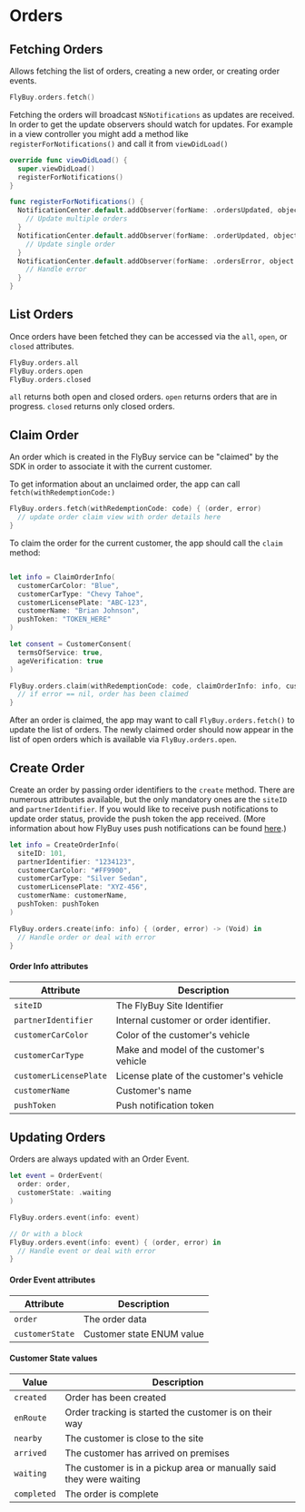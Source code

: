 # Orders

## Fetching Orders

Allows fetching the list of orders, creating a new order, or creating order events.

```swift
FlyBuy.orders.fetch()
```

Fetching the orders will broadcast `NSNotifications` as updates are received. In order to get the update observers should watch for updates. For example in a view controller you might add a method like `registerForNotifications()` and call it from `viewDidLoad()`

```swift
override func viewDidLoad() {
  super.viewDidLoad()
  registerForNotifications()
}

func registerForNotifications() {
  NotificationCenter.default.addObserver(forName: .ordersUpdated, object: nil, queue: nil) { (notification) in
    // Update multiple orders
  }
  NotificationCenter.default.addObserver(forName: .orderUpdated, object: nil, queue: nil) { (notification) in
    // Update single order
  }
  NotificationCenter.default.addObserver(forName: .ordersError, object: nil, queue: nil) { (notification) in
    // Handle error
  }
}
```

## List Orders

Once orders have been fetched they can be accessed via the `all`, `open`, or `closed` attributes.

```swift
FlyBuy.orders.all
FlyBuy.orders.open
FlyBuy.orders.closed
```

`all` returns both open and closed orders. `open` returns orders that are in progress. `closed` returns only closed orders.

## Claim Order

An order which is created in the FlyBuy service can be "claimed" by the SDK in order to associate it with the current customer.

To get information about an unclaimed order, the app can call `fetch(withRedemptionCode:)`

```swift
FlyBuy.orders.fetch(withRedemptionCode: code) { (order, error)
  // update order claim view with order details here
}
```

To claim the order for the current customer, the app should call the `claim` method:

```swift

let info = ClaimOrderInfo(
  customerCarColor: "Blue",
  customerCarType: "Chevy Tahoe",
  customerLicensePlate: "ABC-123",
  customerName: "Brian Johnson",
  pushToken: "TOKEN_HERE"
)

let consent = CustomerConsent(
  termsOfService: true,
  ageVerification: true
)

FlyBuy.orders.claim(withRedemptionCode: code, claimOrderInfo: info, customerConsent: consent) { (order, error)
  // if error == nil, order has been claimed
}
```

After an order is claimed, the app may want to call `FlyBuy.orders.fetch()` to update the list of orders. The newly claimed order should now appear in the list of open orders which is available via `FlyBuy.orders.open`.

## Create Order

Create an order by passing order identifiers to the `create` method. There are numerous attributes available, but the only mandatory ones are the `siteID` and `partnerIdentifier`. If you would like to receive push notifications to update order status, provide the push token the app received. (More information about how FlyBuy uses push notifications can be found [here](notifications.md).)

```swift
let info = CreateOrderInfo(
  siteID: 101,
  partnerIdentifier: "1234123",
  customerCarColor: "#FF9900",
  customerCarType: "Silver Sedan",
  customerLicensePlate: "XYZ-456",
  customerName: customerName,
  pushToken: pushToken
)

FlyBuy.orders.create(info: info) { (order, error) -> (Void) in
  // Handle order or deal with error
}
```

#### Order Info attributes

| Attribute              | Description                                     |
| ---------------------- | ----------------------------------------------- |
| `siteID`               | The FlyBuy Site Identifier                      |
| `partnerIdentifier`    | Internal customer or order identifier.          |
| `customerCarColor`     | Color of the customer's vehicle                 |
| `customerCarType`      | Make and model of the customer's vehicle        |
| `customerLicensePlate` | License plate of the customer's vehicle         |
| `customerName`         | Customer's name                                 |
| `pushToken`            | Push notification token                         |

## Updating Orders

Orders are always updated with an Order Event.

```swift
let event = OrderEvent(
  order: order,
  customerState: .waiting
)

FlyBuy.orders.event(info: event)

// Or with a block
FlyBuy.orders.event(info: event) { (order, error) in
  // Handle event or deal with error
}
```

#### Order Event attributes

| Attribute | Description            |
| --------- | ---------------------- |
| `order` | The order data |
| `customerState` | Customer state ENUM value |

#### Customer State values

| Value       | Description                                                         |
| ----------- | ------------------------------------------------------------------- |
| `created`   | Order has been created                                              |
| `enRoute`   | Order tracking is started the customer is on their way              |
| `nearby`    | The customer is close to the site                                   |
| `arrived`   | The customer has arrived on premises                                |
| `waiting`   | The customer is in a pickup area or manually said they were waiting |
| `completed` | The order is complete                                               |
